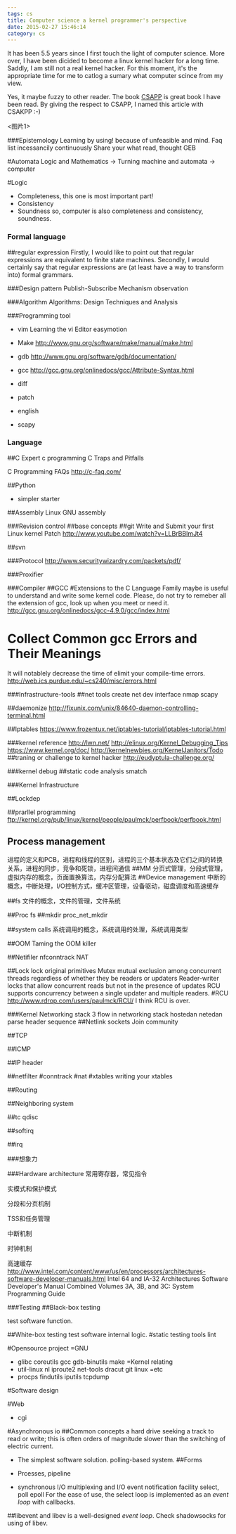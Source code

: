 ```yaml
---
tags: cs
title: Computer science a kernel programmer's perspective
date: 2015-02-27 15:46:14
category: cs
---
```

It has been 5.5 years since I first touch  the light of computer science.
More over, I have been dicided to become a linux kernel hacker for a long time. 
Saddly, I am still not a real kernel hacker. 
For this moment, it's the appropriate time for me to catlog a sumary what computer scince from my view.

Yes, it maybe fuzzy to other reader. The book <a href="http://csapp.cs.cmu.edu/">CSAPP</a> is great book I have been read. By giving the respect to CSAPP, I named this article with CSAKPP :-)

<图片1>

###Epistemology
Learning by using! because of  unfeasible and mind.
Faq list
incessancily continuously Share your what read, thought
GEB

#Automata
Logic and Mathematics -> Turning machine and automata -> computer

#Logic
* Completeness, this one is most important part!
* Consistency
* Soundness
so, computer is also completeness and consistency, soundness.

### Formal language
##regular expression
Firstly, I would like to point out that regular expressions are equivalent to finite state machines. Secondly, I would certainly say that regular expressions are (at least have a way to transform into) formal grammars.

###Design pattern
Publish-Subscribe Mechanism 
observation

###Algorithm
Algorithms: Design Techniques and Analysis



###Programming tool
* vim
Learning the vi Editor
easymotion
* Make
http://www.gnu.org/software/make/manual/make.html
* gdb
http://www.gnu.org/software/gdb/documentation/
* gcc
http://gcc.gnu.org/onlinedocs/gcc/Attribute-Syntax.html
* diff

* patch

* english

* scapy

### Language
##C
Expert c programming
C Traps and Pitfalls

C Programming FAQs
http://c-faq.com/

##Python
+ simpler starter

##Assembly
Linux GNU assembly

###Revision control
##base concepts
##git
Write and Submit your first Linux kernel Patch
http://www.youtube.com/watch?v=LLBrBBImJt4

##svn

###Protocol
http://www.securitywizardry.com/packets/pdf/

###Proxifier


###Compiler
##GCC 
#Extensions to the C Language Family maybe is useful to understand and write some kernel code. Please, do not try to remeber all the extension of gcc, look up when you meet or need it.
http://gcc.gnu.org/onlinedocs/gcc-4.9.0/gcc/index.html

# Collect Common gcc Errors and Their Meanings
It will notablely decrease the time of elimit your  compile-time errors.
http://web.ics.purdue.edu/~cs240/misc/errors.html


###Infrastructure-tools
##net tools
create net dev interface
nmap
scapy

##daemonize
http://fixunix.com/unix/84640-daemon-controlling-terminal.html


##Iptables
https://www.frozentux.net/iptables-tutorial/iptables-tutorial.html

###kernel reference
http://lwn.net/
http://elinux.org/Kernel_Debugging_Tips
https://www.kernel.org/doc/
http://kernelnewbies.org/KernelJanitors/Todo
##traning or challenge to kernel hacker
http://eudyptula-challenge.org/


###kernel debug
##static code analysis
smatch

###Kernel Infrastructure

##Lockdep

##prarllel programming
ftp://kernel.org/pub/linux/kernel/people/paulmck/perfbook/perfbook.html

## Process management
进程的定义和PCB，进程和线程的区别，进程的三个基本状态及它们之间的转换关系，进程的同步，竞争和死锁，进程间通信
##MM
分页式管理，分段式管理，虚拟内存的概念，页面置换算法，内存分配算法
##Device management
中断的概念，中断处理，I/O控制方式，缓冲区管理，设备驱动，磁盘调度和高速缓存

##fs
文件的概念，文件的管理，文件系统

##Proc fs
##mkdir 
proc_net_mkdir


##system calls
系统调用的概念，系统调用的处理，系统调用类型

##OOM
Taming the OOM killer

##Netifiler
nfconntrack
NAT

##Lock
lock original primitives 
Mutex mutual exclusion among concurrent threads regardless of whether they be readers or updaters 
Reader-writer locks that allow concurrent reads but not in the presence of updates 
RCU supports concurrency between a single updater and multiple readers. 
#RCU
http://www.rdrop.com/users/paulmck/RCU/
I think RCU is over.

###Kernel Networking stack
3 flow in networking stack 
hostedan netedan
parse header sequence
##Netlink sockets
Join community

##TCP

##ICMP

##IP
header


##netfilter
#conntrack
#nat
#xtables
writing your xtables

##Routing

##Neighboring system


##tc qdisc

##softirq

##irq

###想象力


###Hardware architecture
常用寄存器，常见指令

实模式和保护模式

分段和分页机制

TSS和任务管理

中断机制

时钟机制

高速缓存
http://www.intel.com/content/www/us/en/processors/architectures-software-developer-manuals.html
Intel 64 and IA-32 Architectures Software Developer's Manual Combined Volumes 3A, 3B, and 3C: System Programming Guide

###Testing
##Black-box testing

test software function.

##White-box testing
test software internal logic.
#static testing tools
lint

#Opensource project
=GNU
* glibc coreutils gcc gdb-binutils make
=Kernel relating
* util-linux nl  iproute2 net-tools dracut git linux
=etc
* procps findutils iputils tcpdump


#Software design

#Web
* cgi


#Asynchronous io
##Common concepts
a hard drive seeking a track to read or write; this is often orders of magnitude slower than the switching of electric current.


* The simplest software solution. polling-based system.
##Forms
* Prcesses, pipeline

* synchronous I/O multiplexing and I/O event notification facility
select, poll
epoll
For the ease of use, the select loop is implemented as an *event loop* with callbacks.

##libevent and libev is a well-designed *event loop*.
Check shadowsocks for using of libev.



